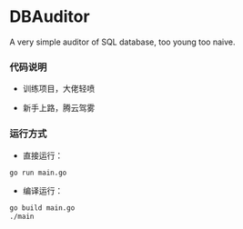 # DBAuditor

A very simple auditor of SQL database, too young too naive.

### 代码说明

* 训练项目，大佬轻喷

* 新手上路，腾云驾雾

### 

### 

### 运行方式

* 直接运行：

```bash
go run main.go
```

* 编译运行：

```bash
go build main.go
./main
```
